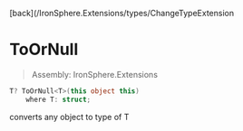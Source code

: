 ﻿

[back](/IronSphere.Extensions/types/ChangeTypeExtension

# ToOrNull

> Assembly: IronSphere.Extensions

```csharp
T? ToOrNull<T>(this object this)
    where T: struct;
```

converts any object to type of T

 